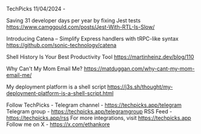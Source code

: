 TechPicks 11/04/2024 -

Saving 31 developer days per year by fixing Jest tests
https://www.camggould.com/posts/Jest-With-RTL-Is-Slow/

Introducing Catena – Simplify Express handlers with tRPC-like syntax
https://github.com/sonic-technology/catena

Shell History Is Your Best Productivity Tool
https://martinheinz.dev/blog/110

Why Can't My Mom Email Me?
https://matduggan.com/why-cant-my-mom-email-me/

My deployment platform is a shell script
https://j3s.sh/thought/my-deployment-platform-is-a-shell-script.html

Follow TechPicks -
Telegram channel - https://techpicks.app/telegram
Telegram group - https://techpicks.app/telegramgroup
RSS Feed - https://techpicks.app/rss
For more integrations, visit https://techpicks.app
Follow me on X - https://x.com/ethankore